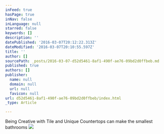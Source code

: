 ```yaml
---
inFeed: true
hasPage: true
inNav: false
inLanguage: null
starred: false
keywords: []
description: ''
datePublished: '2016-03-07T20:12:22.313Z'
dateModified: '2016-03-07T20:10:55.597Z'
title: ''
author: []
sourcePath: _posts/2016-03-07-d52d5461-8af1-490f-ae76-09bd2d0ffbeb.md
published: true
authors: []
publisher:
  name: null
  domain: null
  url: null
  favicon: null
url: d52d5461-8af1-490f-ae76-09bd2d0ffbeb/index.html
_type: Article

---
```

Being Creative with Tile and Unique Countertops can make the smallest bathrooms ![](https://the-grid-user-content.s3-us-west-2.amazonaws.com/bf522df1-0224-4244-8764-441b4ba5125c.jpg)